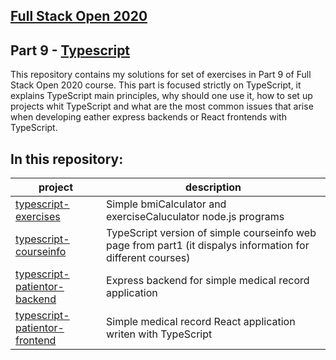 ## [Full Stack Open 2020](https://fullstackopen.com/en/)

## Part 9 - [Typescript](https://fullstackopen.com/en/part9)

This repository contains my solutions for set of exercises in Part 9 of Full Stack Open 2020 course. This part is focused strictly on TypeScript, it explains TypeScript main principles, why should one use it, how to set up projects whit TypeScript and what are the most common issues that arise when developing eather express backends or React frontends with TypeScript. 

## In this repository: 

| project | description |
| ----- | ---- |
| [typescript-exercises](./typescript-exercises) | Simple bmiCalculator and exerciseCaluculator node.js programs
| [typescript-courseinfo](./typescript-courseinfo) | TypeScript version of simple courseinfo web page from part1 (it dispalys information for different courses)|
| [typescript-patientor-backend](./typescript-patientor-backend) |  Express backend for simple medical record application |
| [typescript-patientor-frontend](./typescript-patientor-frontend) | Simple medical record React application writen with TypeScript